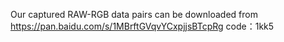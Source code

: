 Our captured RAW-RGB data pairs can be downloaded from  https://pan.baidu.com/s/1MBrftGVqvYCxpjjsBTcpRg  code：1kk5

